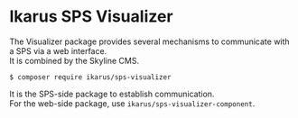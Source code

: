 # Ikarus SPS Visualizer
The Visualizer package provides several mechanisms to communicate with a SPS via a web interface.  
It is combined by the Skyline CMS.

```bin
$ composer require ikarus/sps-visualizer
```

It is the SPS-side package to establish communication.  
For the web-side package, use ```ikarus/sps-visualizer-component```.
